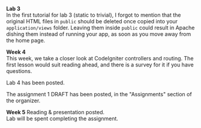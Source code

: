 **Lab 3**  
In the first tutorial for lab 3 (static to trivial), I forgot to mention that
the original HTML files in `public` should be deleted once copied into your
`application/views` folder. Leaving them inside `public` could result
in Apache dishing them instead of running your app, as soon as you move away from the home page.

**Week 4**  
This week, we take a closer look at CodeIgniter
controllers and routing. The first lesson would suit
reading ahead, and there is a survey for it if you have
questions.

Lab 4 has been posted.

The assignment 1 DRAFT has been posted, in the "Assignments" section of the organizer.

**Week 5**
Reading & presentation posted.  
Lab will be spent completing the assignment.
